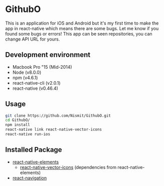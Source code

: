 # GithubO
This is an application for iOS and Android but it's my first time to make the app in react-native which means there are some bugs. Let me know if you found some bugs or errors!
This app can be seen repositories, you can change API URL for yours.

## Development environment
- Macbook Pro "15 (Mid-2014)
- Node (v8.0.0)
- npm (v4.6.1)
- react-native-cli (v2.0.1)
- react-native (v0.46.4)

## Usage
```bash
git clone https://github.com/Nismit/GithubO.git
cd GithubO/
npm install
react-native link react-native-vector-icons
react-native run-ios
```

## Installed Package
- [react-native-elements](https://github.com/react-native-training/react-native-elements)
  - [react-native-vector-icons](https://github.com/oblador/react-native-vector-icons) (dependencies from react-native-elements)
- [react-navigation](https://github.com/react-community/react-navigation)
